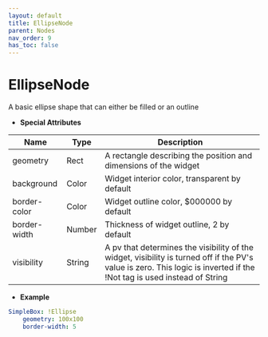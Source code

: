 ```yaml
---
layout: default
title: EllipseNode
parent: Nodes
nav_order: 9
has_toc: false
---
```



<a id="EllipseNode"></a>

# EllipseNode

A basic ellipse shape that can either be filled or an outline

* **Special Attributes**

|     Name     |  Type  | Description|
|--------------|--------|------------|
| geometry     | Rect   | A rectangle describing the position and dimensions of the widget |
| background   | Color  | Widget interior color, transparent by default |
| border-color | Color  | Widget outline color, $000000 by default |
| border-width | Number | Thickness of widget outline, 2 by default |
| visibility   | String | A pv that determines the visibility of the widget, visibility is turned off if the PV's value is zero. This logic is inverted if the !Not tag is used instead of String |


* **Example**

```yaml
SimpleBox: !Ellipse
    geometry: 100x100
    border-width: 5
```

